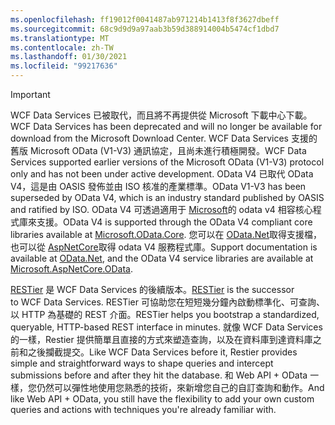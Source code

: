 ```yaml
---
ms.openlocfilehash: ff19012f0041487ab971214b1413f8f3627dbeff
ms.sourcegitcommit: 68c9d9d9a97aab3b59d388914004b5474cf1dbd7
ms.translationtype: MT
ms.contentlocale: zh-TW
ms.lasthandoff: 01/30/2021
ms.locfileid: "99217636"
---
```

> [!IMPORTANT]
> <span data-ttu-id="1c775-101">WCF Data Services 已被取代，而且將不再提供從 Microsoft 下載中心下載。</span><span class="sxs-lookup"><span data-stu-id="1c775-101">WCF Data Services has been deprecated and will no longer be available for download from the Microsoft Download Center.</span></span>
> <span data-ttu-id="1c775-102">WCF Data Services 支援的舊版 Microsoft OData (V1-V3) 通訊協定，且尚未進行積極開發。</span><span class="sxs-lookup"><span data-stu-id="1c775-102">WCF Data Services supported earlier versions of the Microsoft OData (V1-V3) protocol only and has not been under active development.</span></span> <span data-ttu-id="1c775-103">OData V4 已取代 OData V4，這是由 OASIS 發佈並由 ISO 核准的產業標準。</span><span class="sxs-lookup"><span data-stu-id="1c775-103">OData V1-V3 has been superseded by OData V4, which is an industry standard published by OASIS and ratified by ISO.</span></span> <span data-ttu-id="1c775-104">OData V4 可透過適用于 [Microsoft](https://www.nuget.org/packages/Microsoft.OData.Core/)的 odata v4 相容核心程式庫來支援。</span><span class="sxs-lookup"><span data-stu-id="1c775-104">OData V4 is supported through the OData V4 compliant core libraries available at [Microsoft.OData.Core](https://www.nuget.org/packages/Microsoft.OData.Core/).</span></span> <span data-ttu-id="1c775-105">您可以在 [OData.Net](https://odata.github.io/odata.net)取得支援檔，也可以從 [AspNetCore](https://www.nuget.org/packages/Microsoft.AspNetCore.OData)取得 odata V4 服務程式庫。</span><span class="sxs-lookup"><span data-stu-id="1c775-105">Support documentation is available at [OData.Net](https://odata.github.io/odata.net), and the OData V4 service libraries are available at [Microsoft.AspNetCore.OData](https://www.nuget.org/packages/Microsoft.AspNetCore.OData).</span></span>
>
> <span data-ttu-id="1c775-106">[RESTier](https://github.com/OData/RESTier) 是 WCF Data Services 的後續版本。</span><span class="sxs-lookup"><span data-stu-id="1c775-106">[RESTier](https://github.com/OData/RESTier) is the successor to WCF Data Services.</span></span> <span data-ttu-id="1c775-107">RESTier 可協助您在短短幾分鐘內啟動標準化、可查詢、以 HTTP 為基礎的 REST 介面。</span><span class="sxs-lookup"><span data-stu-id="1c775-107">RESTier helps you bootstrap a standardized, queryable, HTTP-based REST interface in minutes.</span></span>
> <span data-ttu-id="1c775-108">就像 WCF Data Services 的一樣，Restier 提供簡單且直接的方式來塑造查詢，以及在資料庫到達資料庫之前和之後攔截提交。</span><span class="sxs-lookup"><span data-stu-id="1c775-108">Like WCF Data Services before it, Restier provides simple and straightforward ways to shape queries and intercept submissions before and after they hit the database.</span></span> <span data-ttu-id="1c775-109">和 Web API + OData 一樣，您仍然可以彈性地使用您熟悉的技術，來新增您自己的自訂查詢和動作。</span><span class="sxs-lookup"><span data-stu-id="1c775-109">And like Web API + OData, you still have the flexibility to add your own custom queries and actions with techniques you're already familiar with.</span></span>
